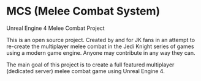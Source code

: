# MCS (Melee Combat System)
Unreal Engine 4 Melee Combat Project

This is an open source project.  Created by and for JK fans in an attempt to re-create the multiplayer melee combat in the Jedi Knight
series of games using a modern game engine.  Anyone may contribute in any way they can.

The main goal of this project is to create a full featured multiplayer (dedicated server) melee combat game using Unreal Engine 4.
